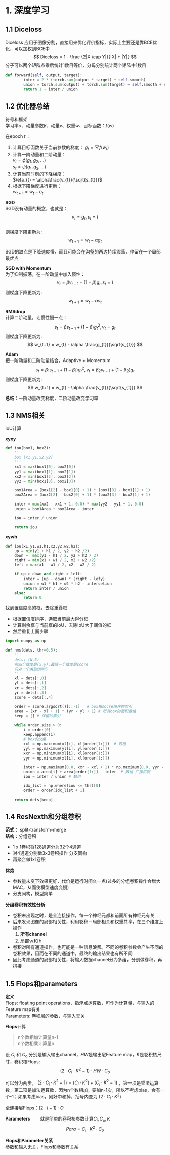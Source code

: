 # 1. 深度学习

## 1.1 Diceloss

Diceloss
应用于图像分割，直接用来优化评价指标，实际上主要还是靠BCE优化，可以加权到BCE中
$$
Diceloss = 1 - \frac {2|X \cap Y|}{|X| + |Y|}
$$
分子可以两个矩阵点乘后统计1数目等价，分母分别统计两个矩阵中1数目

```python
def forward(self, output, target):
        inter = 2 * (torch.sum(output * target) + self.smooth)
        union = torch.sum(output) + torch.sum(target) + self.smooth + self.eps
        return 1 - inter / union
```

## 1.2 优化器总结

符号和框架  
学习率$α$、动量参数$β$、动量$v$、权重$w$、目标函数：$f(w)$

在epoch $t$  ：
1. 计算目标函数关于当前参数的梯度：
   $g_{t} =\bigtriangledown  f(w_{t})$
2. 计算一阶动量和二阶动量：  
   $v_{t} = \phi(g_{1},g_{2},...)$  
   $s_{t} = \psi(g_{1},g_{2},...)$
3. 计算当前时刻的下降梯度：   
   $\eta_{t} =  \alpha\frac{v_{t}}{\sqrt{s_{t}}}$
4. 根据下降梯度进行更新：  
   $w_{t+1} = w_{t} - \eta_{t}$

**SGD**  
SGD没有动量的概念，也就是：  
$$v_{t}=g_{t},s_{t}=I$$  
则梯度下降更新为:  
$$w_{t+1} = w_{t} - \alpha g_{t}$$

SGD的缺点是下降速度慢，而且可能会在沟壑的两边持续震荡，停留在一个局部最优点

**SGD with Momentum**  
为了抑制振荡，在一阶动量中加入惯性：
$$
v_{t}=\beta v_{t-1} + (1-\beta)g_{t}, s_{t}=I
$$
则梯度下降更新为:  
$$
w_{t+1} = w_{t} - \alpha v_{t}
$$

**RMSdrop**  
计算二阶动量，让惯性慢一点：
$$
s_{t}=\beta s_{t-1} + (1-\beta)g_{t}^{2}, v_{t}=g_{t}
$$
则梯度下降更新为:  
$$
w_{t+1} = w_{t} - \alpha \frac{g_{t}}{\sqrt{s_{t}}}
$$  

**Adam**  
把一阶动量和二阶动量结合，Adaptive + Momentum
$$
s_{t}=\beta_{1} s_{t-1} + (1-\beta_{1})g_{t}^{2}, v_{t}=\beta_{2} v_{t-1} + (1-\beta_{2})g_{t}
$$
则梯度下降更新为:  
$$
w_{t+1} = w_{t} - \alpha \frac{v_{t}}{\sqrt{s_{t}}}
$$  

**总结**：一阶动量改变梯度，二阶动量改变学习率

## 1.3 NMS相关

IoU计算

**xyxy**

```python
def iou(box1, box2):
    '''
    box [x1,y1,x2,y2]
    '''
    xx1 = max(box1[0], box2[0])
    yy1 = max(box1[1], box2[1])
    xx2 = min(box1[2], box2[2])
    yy2 = min(box1[3], box2[3])

    box1Area = (box1[2] - box1[0] + 1) * (box1[3] - box1[1] + 1)
    box2Area = (box2[2] - box2[0] + 1) * (box2[3] - box2[1] + 1)

    inter = max(xx2 - xx1 + 1, 0.0) * max(yy2 - yy1 + 1, 0.0)
    union = box1Area + box2Area - inter

    iou = inter / union

    return iou
```

**xywh**

```python
def iou(x1,y1,w1,h1,x2,y2,w2,h2):
    up = min(y1 + h1 / 2, y2 + h2 /2)
    down =  max(y1 - h1 / 2, y2 + h2 / 2)
    right = min(x1 + w1 / 2, x2 + w2 /2)
    left = max(x1 - w1 / 2, x2 - w2 / 2)

    if up > down and right > left:
        inter = (up - down) * (right - lefy)
        union = w1 * h1 + w2 * h2 - intersetion
        return inter / union
    else:
        return 0
```

找到置信度高的框，去除重叠框

- 根据置信度排序，选取当前最大得分框
- 计算剩余框与当前框的IoU，去除IoU大于阈值的框
- 然后重复上面步骤

```python
import numpy as np

def nms(dets, thr=0.5):
    '''
    dets: (N,5) 
    前四个维度是(x,y),最后一个维度是score
    只对一个类别做NMS
    '''
    xl = dets[:,0]
    yl = dets[:,1]
    xr = dets[:,2]
    yr = dets[:,3]
    score = dets[:,4]

    order = score.argsort()[::-1]   # box按socre降序的索引  
    area = (xr - xl + 1) * (yr - yl + 1) # 所有box的面积数组
    keep = [] # 保留的索引

    while order.size > 0:
        i = order[0]
        keep.append(i)
        # box的交集
        xxl = np.maximum(xl[i], xl[order[1:]])  # 数组
        yyl = np.maximum(yl[i], yl[order[1:]])
        xxr = np.minimum(xl[i], xl[order[1:]])
        yyr = np.minimum(xl[i], xl[order[1:]])

        inter = np.maximum(0.0, xxr - xxl + 1) * np.maximum(0.0, yyr - yyl + 1)
        union = area[i] + area[order[1:]] - inter  # 数组 广播机制
        iou = inter / union # 数组

        idx_list = np.where(iou <= thr)[0]
        order = order[idx_list + 1]

    return dets[keep]
```


## 1.4 ResNexth和分组卷积

**范式**： split-transform-merge  
**结构**：分组卷积

- 1 x 1卷积将128通道分为32个4通道
- 对4通道分别做3x3卷积操作  分支同构
- 再聚合做1x1卷积

**优势**

- 参数量未变下效果更好，代价是运行时间久一点(过多的分组卷积操作会增大MAC，从而使模型速度变慢)
- 分支同构，模型简单

**分组卷积有效性分析**

- 卷积未出现之时，是全连接操作，每一个神经元都和前面所有神经元有关
- 后来发现图像的局部相关性，利用卷积－局部相关和权重共享，在三个维度上操作
    1. **所有channel**
    2. 局部ｗ和ｈ
- 卷积对所有通道操作，也可能是一种信息浪费。不同的卷积参数会产生不同的卷积效果，因而在不同的通道中，最终的输出结果也有所不同
- 因此考虑通道的局部相关性，将输入数据channel分为多组，分别做卷积，再拼接

## 1.5 Flops和parameters

**定义**  
Flops: floating point operations，指浮点运算数，可作为计算量，与输入的Feature map有关  
Parameters: 卷积层的参数，与输入无关

**Flops**计算
> n个数相加计算量n-1  
> n个数相乘计算量n

设 $C_{i}$ 和 $C_{o}$ 分别是输入输出channel，$HW$是输出层Feature map，$K$是卷积核尺寸，卷积核Flops:
$$
(2 \cdot C_{i} \cdot K^{2} - 1) \cdot HW \cdot C_{o}
$$

可以分为两步， $(2 \cdot C_{i} \cdot K^{2} - 1) =  (C_{i} \cdot K^{2}) +  (C_{i} \cdot K^{2} - 1)$ ，第一项是乘法运算数，第二项是加法运算数，因为n个数相加，要加n-1次，所以不考虑bias，会有一个-1；如果考虑bias，刚好中和掉，括号内变为 $(2 \cdot C_{i} \cdot K^{2} )$

全连接层Flops：$(2 \cdot I - 1 )\cdot O$

**Parameters**　　
就是简单的卷积核参数计算$C_{i}, C_{o}, K$　　
$$
Para = C_{i} \cdot K^{2} \cdot C_{o}
$$

**Flops和Parameter关系**  
参数和输入无关，Flops和参数有关系
